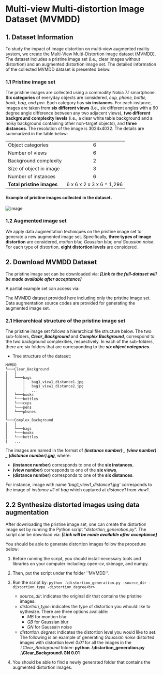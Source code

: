 # Multi-view Multi-distortion Image Dataset (MVMDD)

## 1. Dataset Information
To study the impact of image distortion on multi-view augmented reality system, we create the Multi-View Multi-Distortion image dataset (MVMDD). The dataset includes a pristine image set (i.e., clear images without distortion) and an augmented distortion image set. The detailed information of the collected MVMDD dataset is presented below.

### 1.1 Pristine image set
The pristine images are collected using a commodity Nokia 7.1 smartphone. **Six categories** of everyday objects are considered, *cup, phone, bottle, book, bag, and pen*. Each category has **six instances**. For each instance, images are taken from **six different views** (i.e., six different angles with a 60 degree angle difference between any two adjacent views), **two different background complexity levels** (i.e., a clear white table background and a noisy background containing other non-target objects), and **three distances**. The resolution of the image is 3024x4032. The details are summarized in the table below:

 |  |  | 
 | --- | :---: |
 | Object categories | 6 |
 | Number of views | 6 |
 | Background complexity| 2|
 | Size of object in image| 3|
 | Number of instances|6|
 |**Total pristine images**|6 x 6 x 2 x 3 x 6 = 1,296|

#### Example of pristine images collected in the dataset.
 
  ![image](https://github.com/CollabAR-Source/MVMDD/blob/master/example.PNG) 

### 1.2 Augmented image set
We apply data augmentation techniques on the pristine image set to generate a new augmented image set. Specifically, **three types of image distortion** are considered, *motion blur, Gaussian blur, and Gaussian noise*. For each type of distortion, **eight distortion levels** are considered.

## 2. Download MVMDD Dataset
The pristine image set can be downloaded via: ***[Link to the full-dataset will be made available after acceptance]***

A partial example set can access via: 

The MVMDD dataset provided here including only the pristine image set. Data augmentation source codes are provided for generating the augmented image set.

### 2.1 Hierarchical structure of the pristine image set

The pristine image set follows a hierarchical file structure below. The two sub-folders, ***Clear_Background*** and ***Complex Background***, correspond to the two background complexities, respectively. In each of the sub-folders, there are six folders that are corresponding to the ***six object categories***. 

- Tree structure of the dataset:
```
MVMDD
└───Clear_Background
│   │
│   └───bags
│       │   bag1_view1_distance1.jpg
│       │   bag1_view1_distance2.jpg
│       │   ...
│   └───books
│   └───bottles
│   └───cups
│   └───pens
│   └───phones
│   
└───Complex_Background
│   │
│   └───bags
│   └───books
│   └───bottles
|   ...
```
The images are named in the format of ***(instance number) _ (view number) _ (distance number).jpg***, where:
- **(instance number)** corresponds to one of the **six instances**, 
- **(view number)** corresponds to one of the **six views**,
- **(distance number)** corresponds to one of the **six distances**.

For instance, image with name *'bag1_view1_distance1.jpg'* corresponds to the image of *instance #1* of *bag* which captured at *distance1* from *view1*.

## 2.2 Synthesize distorted images using data augmentation

After downloading the pristine image set, one can create the distortion image set by running the Python script "*distortion_generation.py*". The script can be download via: ***[Link will be made available after acceptance]***

You should be able to generate distortion images follow the procedure below:
1. Before running the script, you should install necessary tools and libraries on your computer including: open-cv, skimage, and numpy.
2. Then, put the script under the folder ''MVMDD''.
3. Run the script by: `python .\distortion_generation.py -source_dir -distortion_type -distortion_degree<br>`
   - *source_dir*: indicates the original dir that contains the pristine images.
   - *distortion_type*: indicates the type of distortion you whould like to sythesize. There are three options avaliable: 
      - *MB* for montion blur 
      - *GB* for Gaussian blur 
      - *GN* for Gaussain noise
   - *distortion_degree*: indicates the distortion level you would like to set.
   The following is an example of generating *Gaussian noise* distorted images with distortion level *0.01* for all the images in the *.\Clear_Background* folder: **python .\distortion_generation.py .\Clear_Background\ GN 0.01**

4. You should be able to find a newly generated folder that contains the augmented distortion images. 
  
 
